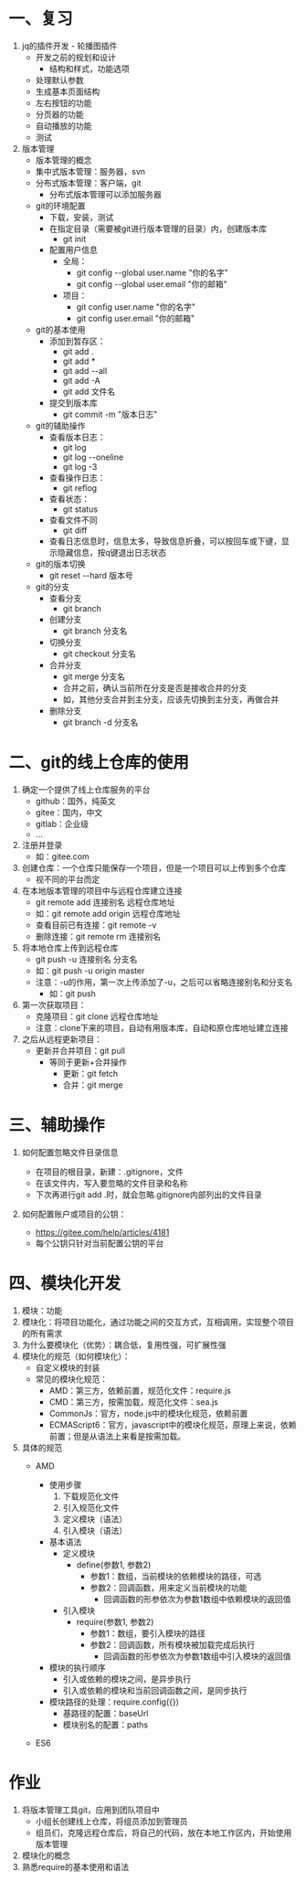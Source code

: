 # 一、复习
1. jq的插件开发 - 轮播图插件
    - 开发之前的规划和设计
        - 结构和样式，功能选项
    - 处理默认参数
    - 生成基本页面结构
    - 左右按钮的功能
    - 分页器的功能
    - 自动播放的功能
    - 测试
2. 版本管理
    - 版本管理的概念
    - 集中式版本管理：服务器，svn
    - 分布式版本管理：客户端，git
        - 分布式版本管理可以添加服务器
    - git的环境配置
        - 下载，安装，测试
        - 在指定目录（需要被git进行版本管理的目录）内，创建版本库
            - git init
        - 配置用户信息
            - 全局：
                - git config --global user.name "你的名字"
                - git config --global user.email "你的邮箱"
            - 项目：
                - git config user.name "你的名字"
                - git config user.email "你的邮箱"
    - git的基本使用
        - 添加到暂存区：
            - git add .
            - git add *
            - git add --all
            - git add -A
            - git add 文件名
        - 提交到版本库
            - git commit -m "版本日志"
    - git的辅助操作
        - 查看版本日志：
            - git log
            - git log --oneline
            - git log -3
        - 查看操作日志：
            - git reflog
        - 查看状态：
            - git status
        - 查看文件不同
            - git diff
        - 查看日志信息时，信息太多，导致信息折叠，可以按回车或下键，显示隐藏信息，按q键退出日志状态
    - git的版本切换
        - git reset --hard 版本号
    - git的分支
        - 查看分支
            - git branch
        - 创建分支
            - git branch 分支名
        - 切换分支
            - git checkout 分支名
        - 合并分支
            - git merge 分支名
            - 合并之前，确认当前所在分支是否是接收合并的分支
            - 如，其他分支合并到主分支，应该先切换到主分支，再做合并
        - 删除分支
            - git branch -d 分支名

# 二、git的线上仓库的使用
1. 确定一个提供了线上仓库服务的平台
    - github：国外，纯英文
    - gitee：国内，中文
    - gitlab：企业级
    - ...
2. 注册并登录
    - 如：gitee.com
3. 创建仓库：一个仓库只能保存一个项目，但是一个项目可以上传到多个仓库
    - 视不同的平台而定
4. 在本地版本管理的项目中与远程仓库建立连接
    - git remote add 连接别名 远程仓库地址
    - 如：git remote add origin 远程仓库地址
    - 查看目前已有连接：git remote -v
    - 删除连接：git remote rm 连接别名
5. 将本地仓库上传到远程仓库
    - git push -u 连接别名 分支名
    - 如：git push -u origin master
    - 注意：-u的作用，第一次上传添加了-u，之后可以省略连接别名和分支名
        - 如：git push
6. 第一次获取项目：
    - 克隆项目：git clone 远程仓库地址
    - 注意：clone下来的项目，自动有用版本库，自动和原仓库地址建立连接
7. 之后从远程更新项目：
    - 更新并合并项目：git pull
        - 等同于更新+合并操作
            - 更新：git fetch
            - 合并：git merge

# 三、辅助操作
1. 如何配置忽略文件目录信息
    - 在项目的根目录，新建：.gitignore，文件
    - 在该文件内，写入要忽略的文件目录和名称
    - 下次再进行git add .时，就会忽略.gitignore内部列出的文件目录

2. 如何配置账户或项目的公钥：
    - https://gitee.com/help/articles/4181
    - 每个公钥只针对当前配置公钥的平台
    
# 四、模块化开发
1. 模块：功能
2. 模块化：将项目功能化，通过功能之间的交互方式，互相调用，实现整个项目的所有需求
3. 为什么要模块化（优势）：耦合低，复用性强，可扩展性强
4. 模块化的规范（如何模块化）：
    - 自定义模块的封装
    - 常见的模块化规范：
        - AMD：第三方，依赖前置，规范化文件：require.js
        - CMD：第三方，按需加载，规范化文件：sea.js
        - CommonJs：官方，node.js中的模块化规范，依赖前置
        - ECMAScript6：官方，javascript中的模块化规范，原理上来说，依赖前置；但是从语法上来看是按需加载。
5. 具体的规范
    - AMD
        - 使用步骤
            1. 下载规范化文件
            2. 引入规范化文件
            3. 定义模块（语法）
            4. 引入模块（语法）
        - 基本语法
            - 定义模块
                - define(参数1, 参数2)
                    - 参数1：数组，当前模块的依赖模块的路径，可选
                    - 参数2：回调函数，用来定义当前模块的功能
                        - 回调函数的形参依次为参数1数组中依赖模块的返回值
            - 引入模块
                - require(参数1, 参数2)
                    - 参数1：数组，要引入模块的路径
                    - 参数2：回调函数，所有模块被加载完成后执行
                        - 回调函数的形参依次为参数1数组中引入模块的返回值
        - 模块的执行顺序
            - 引入或依赖的模块之间，是异步执行
            - 引入或依赖的模块和当前回调函数之间，是同步执行
        - 模块路径的处理：require.config({})
            - 基路径的配置：baseUrl
            - 模块别名的配置：paths
            
    - ES6


# 作业
1. 将版本管理工具git，应用到团队项目中
    - 小组长创建线上仓库，将组员添加到管理员
    - 组员们，克隆远程仓库后，将自己的代码，放在本地工作区内，开始使用版本管理
2. 模块化的概念
3. 熟悉require的基本使用和语法
